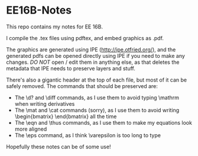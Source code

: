 # EE16B-Notes

This repo contains my notes for EE 16B.

I compile the .tex files using pdftex, and embed graphics as .pdf.

The graphics are generated using IPE (http://ipe.otfried.org/), and the generated pdfs can be opened directly using IPE if you need to make any changes. _DO NOT_ open / edit them in anything else, as that deletes the metadata that IPE needs to preserve layers and stuff.

There's also a gigantic header at the top of each file, but most of it can be safely removed. The commands that should be preserved are:
 - The \d? and \diff commands, as I use them to avoid typing \mathrm when writing derivatives
 - The \mat and \cat commands (sorry), as I use them to avoid writing \begin{bmatrix} \end{bmatrix} all the time
 - The \eqn and \thus commands, as I use them to make my equations look more aligned
 - The \eps command, as I think \varepsilon is too long to type
 
 Hopefully these notes can be of some use!
